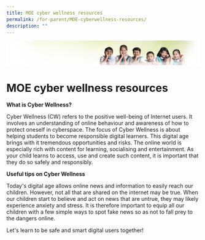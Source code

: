 ```yaml
---
title: MOE cyber wellness resources
permalink: /for-parent/MOE-cyberwellness-resources/
description: ""
---
```

![](/images/Banner.jpg)

MOE cyber wellness resources
============================

**What is Cyber Wellness?**  
  
Cyber Wellness (CW) refers to the positive well-being of Internet users. It involves an understanding of online behaviour and awareness of how to protect oneself in cyberspace. The focus of Cyber Wellness is about helping students to become responsible digital learners. This digital age brings with it tremendous opportunities and risks. The online world is especially rich with content for learning, socialising and entertainment. As your child learns to access, use and create such content, it is important that they do so safely and responsibly.  
  
**Useful tips on Cyber Wellness**  
  
Today's digital age allows online news and information to easily reach our children. However, not all that are shared on the internet may be true. When our children start to believe and act on news that are untrue, they may likely experience anxiety and stress. It is therefore important to equip all our children with a few simple ways to spot fake news so as not to fall prey to the dangers online.  
  
Let's learn to be safe and smart digital users together!